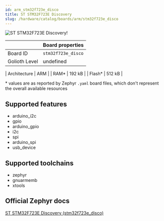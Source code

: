 ```yaml
---
id: arm_stm32f723e_disco
title: ST STM32F723E Discovery
slug: /hardware/catalog/boards/arm/stm32f723e_disco
---
```


[//]: # (This is an auto-generated file, do not edit! Changes to it will be lost upon re-generation)

![ST STM32F723E Discovery!](/img/boards/arm/stm32f723e_disco.jpg "ST STM32F723E Discovery")

|                | Board properties     |
| -------------  | -------------------- |
| Board ID       | `stm32f723e_disco` |
| Golioth Level  | undefined       |

| Architecture   | ARM |
| RAM*           | 192 kB |
| Flash*         | 512 kB |

\* values are as reported by Zephyr `.yaml` board files, which don't represent the overall available resources



## Supported features

* arduino_i2c
* gpio
* arduino_gpio
* i2c
* spi
* arduino_spi
* usb_device

## Supported toolchains

* zephyr
* gnuarmemb
* xtools

## Official Zephyr docs

[ST STM32F723E Discovery (stm32f723e_disco)](https://docs.zephyrproject.org/latest/boards/arm/stm32f723e_disco/doc/index.html)
